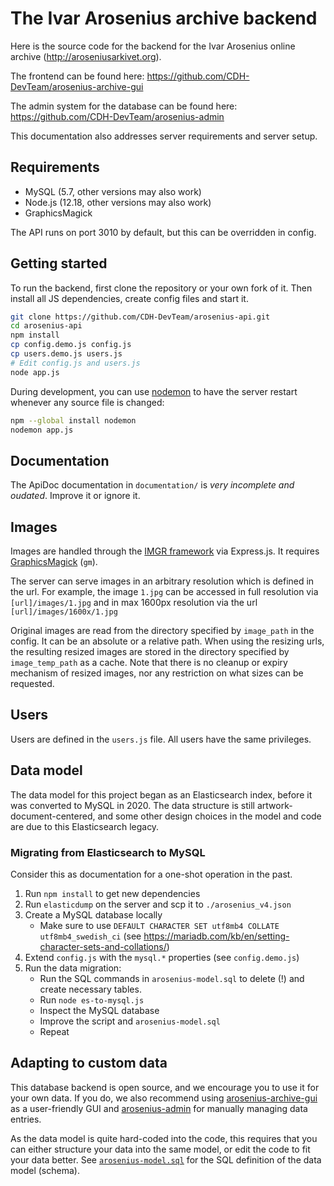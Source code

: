 # The Ivar Arosenius archive backend

Here is the source code for the backend for the Ivar Arosenius online archive (http://aroseniusarkivet.org).

The frontend can be found here: https://github.com/CDH-DevTeam/arosenius-archive-gui

The admin system for the database can be found here: https://github.com/CDH-DevTeam/arosenius-admin

This documentation also addresses server requirements and server setup.

## Requirements

- MySQL (5.7, other versions may also work)
- Node.js (12.18, other versions may also work)
- GraphicsMagick

The API runs on port 3010 by default, but this can be overridden in config.

## Getting started

To run the backend, first clone the repository or your own fork of it. Then install all JS dependencies, create config files and start it.

```sh
git clone https://github.com/CDH-DevTeam/arosenius-api.git
cd arosenius-api
npm install
cp config.demo.js config.js
cp users.demo.js users.js
# Edit config.js and users.js
node app.js
```

During development, you can use [nodemon](https://www.npmjs.com/package/nodemon) to have the server restart whenever any source file is changed:

```sh
npm --global install nodemon
nodemon app.js
```

## Documentation

The ApiDoc documentation in `documentation/` is _very incomplete and oudated_. Improve it or ignore it.

## Images

Images are handled through the [IMGR framework](https://github.com/sydneystockholm/imgr) via Express.js.
It requires [GraphicsMagick](http://www.graphicsmagick.org/README.html) (`gm`).

The server can serve images in an arbitrary resolution which is defined in the url. For example, the image `1.jpg` can be accessed in full resolution via `[url]/images/1.jpg` and in max 1600px resolution via the url `[url]/images/1600x/1.jpg`

Original images are read from the directory specified by `image_path` in the config. It can be an absolute or a relative path. When using the resizing urls, the resulting resized images are stored in the directory specified by `image_temp_path` as a cache.
Note that there is no cleanup or expiry mechanism of resized images, nor any restriction on what sizes can be requested.

## Users

Users are defined in the `users.js` file. All users have the same privileges.

## Data model

The data model for this project began as an Elasticsearch index, before it was converted to MySQL in 2020.
The data structure is still artwork-document-centered, and some other design choices in the model and code are due to this Elasticsearch legacy.

### Migrating from Elasticsearch to MySQL

Consider this as documentation for a one-shot operation in the past.

1. Run `npm install` to get new dependencies
2. Run `elasticdump` on the server and scp it to `./arosenius_v4.json`
3. Create a MySQL database locally
   - Make sure to use `DEFAULT CHARACTER SET utf8mb4 COLLATE utf8mb4_swedish_ci` (see https://mariadb.com/kb/en/setting-character-sets-and-collations/)
4. Extend `config.js` with the `mysql.*` properties (see `config.demo.js`)
5. Run the data migration:
   - Run the SQL commands in `arosenius-model.sql` to delete (!) and create necessary tables.
   - Run `node es-to-mysql.js`
   - Inspect the MySQL database
   - Improve the script and `arosenius-model.sql`
   - Repeat

## Adapting to custom data

This database backend is open source, and we encourage you to use it for your own data. If you do, we also recommend using [arosenius-archive-gui](https://github.com/CDH-DevTeam/arosenius-archive-gui) as a user-friendly GUI and [arosenius-admin](https://github.com/CDH-DevTeam/arosenius-admin) for manually managing data entries.

As the data model is quite hard-coded into the code, this requires that you can either structure your data into the same model, or edit the code to fit your data better. See [`arosenius-model.sql`](arosenius-model.sql) for the SQL definition of the data model (schema).
